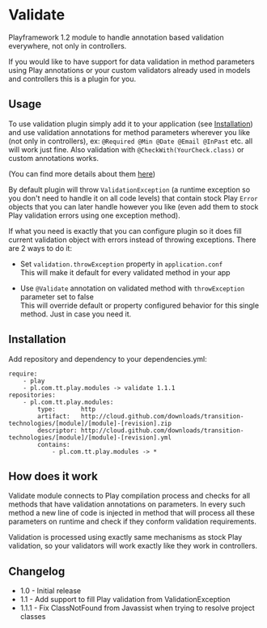 Validate
=========

Playframework 1.2 module to handle annotation based validation everywhere, not only in controllers.

If you would like to have support for data validation in method parameters using Play annotations
or your custom validators already used in models and controllers this is a plugin for you.

Usage
-----
To use validation plugin simply add it to your application (see [Installation](#Installation))
and use validation annotations for method parameters wherever you like (not only in controllers), ex:
```@Required @Min @Date @Email @InPast``` etc. all will work just fine.
Also validation with ```@CheckWith(YourCheck.class)``` or custom annotations works.

(You can find more details about them [here](http://www.playframework.org/documentation/1.2.5/validation#annotations))

By default plugin will throw ```ValidationException``` (a runtime exception so you don't
need to handle it on all code levels) that contain stock Play ```Error``` objects that you can later handle
however you like (even add them to stock Play validation errors using one exception method).

If what you need is exactly that you can configure plugin so it does fill current validation object
with errors instead of throwing exceptions. There are 2 ways to do it:

* Set ```validation.throwException``` property in ```application.conf```<br>
This will make it default for every validated method in your app

* Use ```@Validate``` annotation on validated method with ```throwException``` parameter set to false<br>
This will override default or property configured behavior for this single method. Just in case you need it.

Installation
------------
Add repository and dependency to your dependencies.yml:
  
    require:
		- play
		- pl.com.tt.play.modules -> validate 1.1.1
	repositories:
		- pl.com.tt.play.modules:
			type:       http
			artifact:   http://cloud.github.com/downloads/transition-technologies/[module]/[module]-[revision].zip
			descriptor: http://cloud.github.com/downloads/transition-technologies/[module]/[module]-[revision].yml
			contains:
				- pl.com.tt.play.modules -> *

How does it work
----------------
Validate module connects to Play compilation process and checks for all methods that have validation annotations
on parameters. In every such method a new line of code is injected in method that will process
all these parameters on runtime and check if they conform validation requirements.

Validation is processed using exactly same mechanisms as stock Play validation, so your validators will work
exactly like they work in controllers.

Changelog
---------

* 1.0 - Initial release
* 1.1 - Add support to fill Play validation from ValidationException
* 1.1.1 - Fix ClassNotFound from Javassist when trying to resolve project classes


